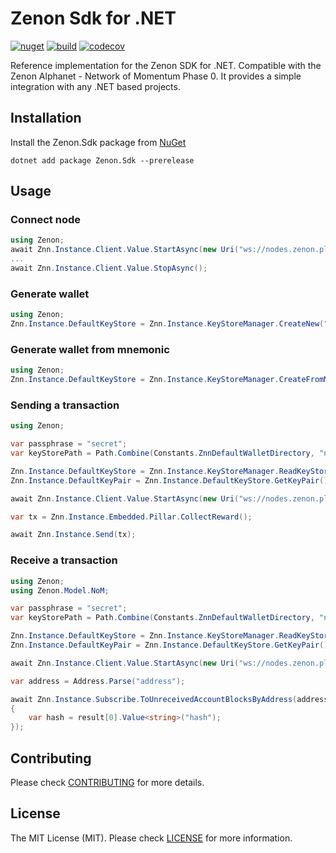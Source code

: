 # Zenon Sdk for .NET

[![nuget](https://img.shields.io/nuget/vpre/Zenon.Sdk)](https://nuget.org/packages/Zenon.Sdk) [![build](https://img.shields.io/github/workflow/status/kingGorrin/znn_sdk_csharp/Zenon.Sdk.NET)](https://github.com/KingGorrin/znn_sdk_csharp/actions/workflows/publish.yml) [![codecov](https://img.shields.io/codecov/c/github/KingGorrin/znn_sdk_csharp?token=FWKGWMWO7U)](https://codecov.io/gh/KingGorrin/znn_sdk_csharp)

Reference implementation for the Zenon SDK for .NET. Compatible with the Zenon Alphanet - Network of Momentum Phase 0. 
It provides a simple integration with any .NET based projects.

## Installation

Install the Zenon.Sdk package from [NuGet](https://www.nuget.org/packages/Zenon.Sdk)

```
dotnet add package Zenon.Sdk --prerelease
```

## Usage

### Connect node

```csharp
using Zenon;
await Znn.Instance.Client.Value.StartAsync(new Uri("ws://nodes.zenon.place:35998"));
...
await Znn.Instance.Client.Value.StopAsync();
```

### Generate wallet

```csharp
using Zenon;
Znn.Instance.DefaultKeyStore = Znn.Instance.KeyStoreManager.CreateNew("secret", "name");
```

### Generate wallet from mnemonic

```csharp
using Zenon;
Znn.Instance.DefaultKeyStore = Znn.Instance.KeyStoreManager.CreateFromMnemonic("mnemonic", "secret", "name");
```

### Sending a transaction

```csharp
using Zenon;

var passphrase = "secret";
var keyStorePath = Path.Combine(Constants.ZnnDefaultWalletDirectory, "name");

Znn.Instance.DefaultKeyStore = Znn.Instance.KeyStoreManager.ReadKeyStore(passphrase, keyStorePath);
Znn.Instance.DefaultKeyPair = Znn.Instance.DefaultKeyStore.GetKeyPair();

await Znn.Instance.Client.Value.StartAsync(new Uri("ws://nodes.zenon.place:35998"));

var tx = Znn.Instance.Embedded.Pillar.CollectReward();

await Znn.Instance.Send(tx);
```

### Receive a transaction

```csharp
using Zenon;
using Zenon.Model.NoM;

var passphrase = "secret";
var keyStorePath = Path.Combine(Constants.ZnnDefaultWalletDirectory, "name");

Znn.Instance.DefaultKeyStore = Znn.Instance.KeyStoreManager.ReadKeyStore(passphrase, keyStorePath);
Znn.Instance.DefaultKeyPair = Znn.Instance.DefaultKeyStore.GetKeyPair();

await Znn.Instance.Client.Value.StartAsync(new Uri("ws://nodes.zenon.place:35998"));

var address = Address.Parse("address");

await Znn.Instance.Subscribe.ToUnreceivedAccountBlocksByAddress(address, result =>
{
    var hash = result[0].Value<string>("hash");
});
```

## Contributing

Please check [CONTRIBUTING](./CONTRIBUTING.md) for more details.

## License

The MIT License (MIT). Please check [LICENSE](./LICENSE) for more information.
